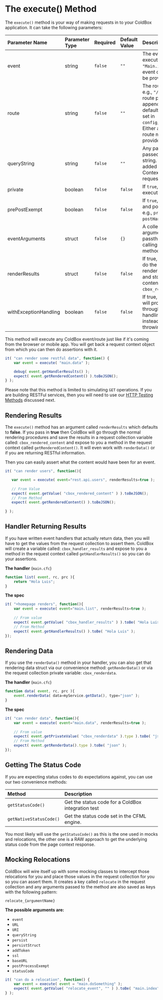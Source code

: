 # The execute\(\) Method

The `execute()` method is your way of making requests in to your ColdBox application. It can take the following parameters:

| Parameter Name | Parameter Type | Required | Default Value | Description |
| :--- | :--- | :--- | :--- | :--- |
| event | string | `false` | `""` | The event name to execute. e.g., `"Main.index"`. Either an event or a route must be provided. |
| route | string | `false` | `""` | The route to execute. e.g., `"/login"`. The route parameter appends to your default SES Base Url set in `config/routes.cfm`. Either an event or a route must be provided. |
| queryString | string | `false` | `""` | Any parameters to be passed as a query string. These will be added to the Request Context for the test request. |
| private | boolean | `false` | `false` | If `true`, sets the event execution as private. |
| prePostExempt | boolean | `false` | `false` | If `true`, skips the pre- and post- interceptors. e.g., `preEvent`, `postHandler`, etc. |
| eventArguments | struct | `false` | `{}` | A collection of arguments to passthrough to the calling event handler method. |
| renderResults | struct | `false` | `false` | If true, then it will try to do the normal rendering procedures and store the rendered content in the RC as `cbox_rendered_content`. |
| withExceptionHandling | boolean | `false` | `false` | If true, then ColdBox will process any errors through the exception handling framework instead of just throwing the error. |

This method will execute any ColdBox event/route just like if it's coming from the browser or mobile app.  You will get back a request context object from which you can then do assertions with it.

```javascript
it( "can render some restful data", function() {
    var event = execute( "main.data" );

    debug( event.getHandlerResults() );
    expect( event.getRenderedContent() ).toBeJSON();
} );
```

Please note that this method is limited to simulating `GET` operations.  If you are building RESTFul services, then you will need to use our [HTTP Testing Methods](http-testing-methods.md) discussed next.

## Rendering Results

The `execute()` method has an argument called `renderResults` which defaults to **false**. If you pass in **true** then ColdBox will go through the normal rendering procedures and save the results in a request collection variable called: `cbox_rendered_content` and expose to you a method in the request context called `getRenderedContent()`. It will even work with `renderData()` or if you are returning RESTful information. 

Then you can easily assert what the content would have been for an event.

```javascript
it( "can render users", function(){

   var event = execute( event="rest.api.users", renderResults=true );
   
   // From Value
   expect( event.getValue( "cbox_rendered_content" ) ).toBeJSON();
   // From Method
   expect( event.getRenderedContent() ).toBeJSON();
   
} );
```

## Handler Returning Results

If you have written event handlers that actually return data, then you will have to get the values from the request collection to assert them. ColdBox will create a variable called: `cbox_handler_results` and expose to you a method in the request context called `getHandlerResults()` so you can do your assertions.

**The handler** \(`main.cfc`\)

```javascript
function list( event, rc, prc ){
    return "Hola Luis";
}
```

**The spec**

```javascript
it( "+homepage renders", function(){
	var event = execute( event="main.list", renderResults=true );
	
	// From value
	expect(	event.getValue( "cbox_handler_results" ) ).toBe( "Hola Luis" );
	// From Method
	expect( event.getHandlerResults() ).toBe( "Hola Luis" );
});
```

## Rendering Data

If you use the `renderData()` method in your handler, you can also get that rendering data struct via our convenience method: `getRenderData()` or via the request collection private variable: `cbox_renderdata`.

**The handler** \(`main.cfc`\)

```javascript
function data( event, rc, prc ){
    event.renderData( data=myService.getData(), type="json" );
}
```

**The spec**

```javascript
it( "can render data", function(){
	var event = execute( event="main.data", renderResults=true );
	
	// From value
	expect(	event.getPrivateValue( "cbox_renderdata" ).type ).toBe( "json" );
	// From Method
	expect( event.getRenderData().type ).toBe( "json" );
});
```

## Getting The Status Code

If you are expecting status codes to do expectations against, you can use our two convenience methods:

| Method | Description |
| :--- | :--- |
| `getStatusCode()` | Get the status code for a ColdBox integration test |
| `getNativeStatusCode()` | Get the status code set in the CFML engine. |

You most likely will use the `getStatusCode()` as this is the one used in mocks and relocations, the other one is a RAW approach to get the underlying status code from the page context response.

## Mocking Relocations

ColdBox will wire itself up with some mocking classes to intercept those relocations for you and place those values in the request collection for you so you can assert them. It creates a key called `relocate` in the request collection and any arguments passed to the method are also saved as keys with the following pattern:

```text
relocate_{argumentName}
```

**The possible arguments are:**

* `event`
* `URL`
* `URI`
* `queryString`
* `persist`
* `persistStruct`
* `addToken`
* `ssl`
* `baseURL`
* `postProcessExempt`
* `statusCode`

```javascript
it( "can do a relocation", function() {
    var event = execute( event = "main.doSomething" );
    expect( event.getValue( "relocate_event", "" ) ).toBe( "main.index" );
} );
```

